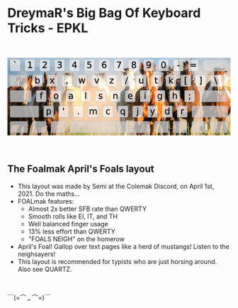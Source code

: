 DreymaR's Big Bag Of Keyboard Tricks - EPKL
===========================================

<br>

![Foalmak help image](./Foalmak_EPKL.png)

<br>

The Foalmak April's Foals layout
--------------------------------
- This layout was made by Semi at the Colemak Discord, on April 1st, 2021. Do the maths...
-  FOALmak features:
    - Almost 2x better SFB rate than QWERTY
    - Smooth rolls like EI, IT, and TH
    - Well balanced finger usage
    - 13% less effort than QWERTY
    - "FOALS NEIGH" on the homerow
-  April's Foal! Gallop over text pages like a herd of mustangs! Listen to the neighsayers!
- This layout is recommended for typists who are just horsing around. Also see QUARTZ.

<br>

￣(=⌒ᆺ⌒=)￣